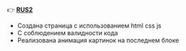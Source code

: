 :point_right: **[RUS2](https://github.com/runohod/RUS2.git)**
+ Создана страница c использованием html css js
+ С соблюдением валидности кода
+ Реализована анимация картинок на последнем блоке 
